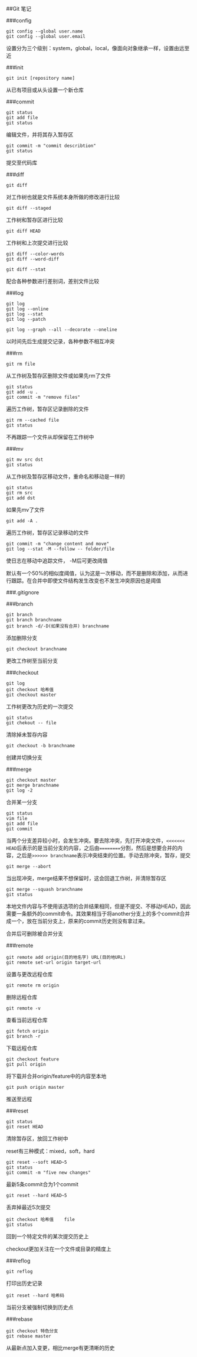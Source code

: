##Git 笔记

###config

	git config --global user.name
	git config --global user.email
设置分为三个级别：system，global，local，像面向对象继承一样，设置由远至近

###init

	git init [repository name]
从已有项目或从头设置一个新仓库

###commit

	git status
	git add file
	git status
编辑文件，并将其存入暂存区

	git commit -m "commit describtion"
	git status
提交至代码库

###diff

	git diff
对工作树也就是文件系统本身所做的修改进行比较

	git diff --staged
工作树和暂存区进行比较

	git diff HEAD
工作树和上次提交进行比较

	git diff --color-words
	git diff --word-diff

	git diff --stat
配合各种参数进行差别词，差别文件比较

###log

	git log
	git log --online
	git log --stat
	git log --patch

	git log --graph --all --decorate --oneline
以时间先后生成提交记录，各种参数不相互冲突

###rm

	git rm file
从工作树及暂存区删除文件或如果先rm了文件

	git status
	git add -u .
	git commit -m "remove files"
遍历工作树，暂存区记录删除的文件

	git rm --cached file
	git status 
不再跟踪一个文件从却保留在工作树中
	
###mv

	git mv src dst
	git status
从工作树及暂存区移动文件，重命名和移动是一样的

	git status
	git rm src
	git add dst
如果先mv了文件

	git add -A .
遍历工作树，暂存区记录移动的文件

	git commit -m "change content and move"
	git log --stat -M --follow -- folder/file
使日志在移动中追踪文件， -M后可更改阈值

默认有一个50%的相似度阈值，认为这是一次移动，而不是删除和添加，从而进行跟踪。在合并中即使文件结构发生改变也不发生冲突原因也是阈值

###.gitignore

###branch

	git branch
	git branch branchname
	git branch -d/-D(如果没有合并) branchname
添加删除分支

	git checkout branchname
更改工作树至当前分支

###checkout

	git log
	git checkout 哈希值
	git checkout master
工作树更改为历史的一次提交

	git status
	git chekout -- file
清除掉未暂存内容

	git checkout -b branchname
创建并切换分支 

###merge	

	git checkout master
	git merge branchname
	git log -2
合并某一分支

	git status
	vim file
	git add file
	git commit 
当两个分支差异较小时，会发生冲突。要去除冲突，先打开冲突文件，` <<<<<<< HEAD `后表示的是当前分支的内容，之后由`========`分割，然后是想要合并的内容，之后是`>>>>>> branchname`表示冲突结束的位置。手动去除冲突，暂存，提交

	git merge --abort
当出现冲突，merge结果不想保留时，这会回退工作树，并清除暂存区

	git merge --squash branchname
	git status
本地文件内容与不使用该选项的合并结果相同，但是不提交、不移动HEAD，因此需要一条额外的commit命令。其效果相当于将another分支上的多个commit合并成一个，放在当前分支上，原来的commit历史则没有拿过来。

合并后可删除被合并分支

###remote

	git remote add origin(目的地名字) URL(目的地URL)
	git remote set-url origin target-url
设置与更改远程仓库

	git remote rm origin
删除远程仓库

	git remote -v
查看当前远程仓库

	git fetch origin
	git branch -r
下载远程仓库

	git checkout feature
	git pull origin
将下载并合并origin/feature中的内容至本地

	git push origin master
推送至远程

###reset

	git status
	git reset HEAD
清除暂存区，放回工作树中

reset有三种模式：mixed，soft，hard

	git reset --soft HEAD~5
	git status
	git commit -m "five new changes"
最新5条commit合为1个commit

	git reset --hard HEAD~5
丢弃掉最近5次提交

	git checkout 哈希值	file
	git status
回到一个特定文件的某次提交历史上
 
checkout更加关注在一个文件或目录的精度上

###reflog

	git reflog
打印出历史记录

	git reset --hard 哈希码
当前分支被强制切换到历史点

###rebase

	git checkout 特色分支
	git rebase master
从最新点加入变更，相比merge有更清晰的历史
